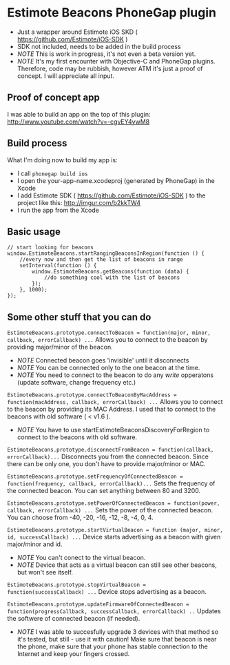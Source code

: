Estimote Beacons PhoneGap plugin
========================
- Just a wrapper around Estimote iOS SKD ( https://github.com/Estimote/iOS-SDK )
- SDK not included, needs to be added in the build process
- *NOTE* This is work in progress, it's not even a beta version yet.
- *NOTE* It's my first encounter with Objective-C and PhoneGap plugins. Therefore, code may be rubbish, however ATM it's just a proof of concept. I will appreciate all input.

## Proof of concept app
I was able to build an app on the top of this plugin: http://www.youtube.com/watch?v=-cgvEY4ywM8

## Build process
What I'm doing now to build my app is:

- I call `phonegap build ios`
- I open the your-app-name.xcodeproj (generated by PhoneGap) in the Xcode
- I add Estimote SDK ( https://github.com/Estimote/iOS-SDK ) to the project like this: http://imgur.com/b2kkTW4
- I run the app from the Xcode

## Basic usage

    // start looking for beacons
    window.EstimoteBeacons.startRangingBeaconsInRegion(function () {
        //every now and then get the list of beacons in range
        setInterval(function () {
            window.EstimoteBeacons.getBeacons(function (data) {
                //do something cool with the list of beacons
            });
        }, 1000);
    });
    
## Some other stuff that you can do

`EstimoteBeacons.prototype.connectToBeacon = function(major, minor, callback, errorCallback) ...`
Allows you to connect to the beacon by providing major/minor of the beacon.

- *NOTE* Connected beacon goes 'invisible' until it disconnects
- *NOTE* You can be connected only to the one beacon at the time.
- *NOTE* You need to connect to the beacon to do any *write* opperatons (update software, change frequency etc.)

`EstimoteBeacons.prototype.connectToBeaconByMacAddress = function(macAddress, callback, errorCallback) ...`
Allows you to connect to the beacon by providing its MAC Address. I used that to connect to the beacons with old software ( < v1.6 ).

- *NOTE* You have to use startEstimoteBeaconsDiscoveryForRegion to connect to the beacons with old software.

`EstimoteBeacons.prototype.disconnectFromBeacon = function(callback, errorCallback)...`
Disconnects you from the connected beacon. Since there can be only one, you don't have to provide major/minor or MAC.

`EstimoteBeacons.prototype.setFrequencyOfConnectedBeacon = function(frequency, callback, errorCallback)...`
Sets the frequency of the connected beacon. You can set anything between 80 and 3200.

`EstimoteBeacons.prototype.setPowerOfConnectedBeacon = function(power, callback, errorCallback) ...`
Sets the power of the connected beacon. You can choose from -40, -20, -16, -12, -8, -4, 0, 4.

`EstimoteBeacons.prototype.startVirtualBeacon = function (major, minor, id, successCallback) ...`
Device starts advertising as a beacon with given major/minor and id.

- *NOTE* You can't conect to the virtual beacon.
- *NOTE* Device that acts as a virtual beacon can still see other beacons, but won't see itself.

`EstimoteBeacons.prototype.stopVirtualBeacon = function(successCallback) ...`
Device stops advertising as a beacon.

`EstimoteBeacons.prototype.updateFirmwareOfConnectedBeacon = function(progressCallback, successCallback, errorCallback) ..`
Updates the softwere of connected beacon (if needed).

- *NOTE* I was able to succesfully upgrade 3 devices with that method so it's tested, but still - use it with caution! Make sure that beacon is near the phone, make sure that your phone has stable connection to the Internet and keep your fingers crossed.
